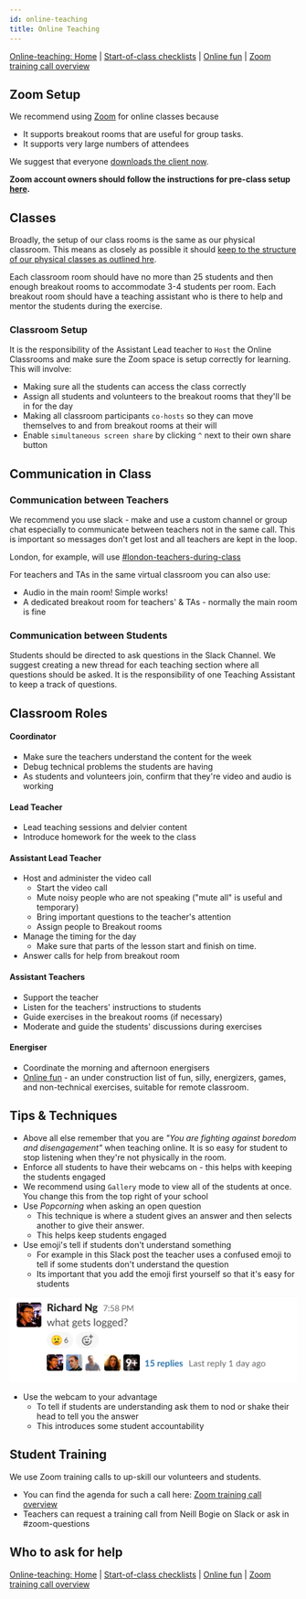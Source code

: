 ```yaml
---
id: online-teaching
title: Online Teaching
---
```


[Online-teaching: Home](online-teaching.md)
| [Start-of-class checklists](online-start-of-class-checklists.md)
| [Online fun](online-fun.md)
| [Zoom training call overview](zoom-training-call-overview.md)

## Zoom Setup

We recommend using [Zoom](https://zoom.us) for online classes because

- It supports breakout rooms that are useful for group tasks.
- It supports very large numbers of attendees

We suggest that everyone [downloads the client now](https://zoom.us/download).

**Zoom account owners should follow the instructions for pre-class setup [here](online-teaching-config.md).**

## Classes

Broadly, the setup of our class rooms is the same as our physical classroom. This means as closely as possible it should [keep to the structure of our physical classes as outlined hre](https://docs.codeyourfuture.io/volunteers/running-a-class).

Each classroom room should have no more than 25 students and then enough breakout rooms to accommodate 3-4 students per room. Each breakout room should have a teaching assistant who is there to help and mentor the students during the exercise.

### Classroom Setup

It is the responsibility of the Assistant Lead teacher to `Host` the Online Classrooms and make sure the Zoom space is setup correctly for learning. This will involve:

- Making sure all the students can access the class correctly
- Assign all students and volunteers to the breakout rooms that they'll be in for the day
- Making all classroom participants `co-hosts` so they can move themselves to and from breakout rooms at their will
- Enable `simultaneous screen share` by clicking `^` next to their own share button

## Communication in Class

### Communication between Teachers

We recommend you use slack - make and use a custom channel or group chat especially to communicate between teachers not in the same call. This is important so messages don't get lost and all teachers are kept in the loop.

London, for example, will use [#london-teachers-during-class](https://app.slack.com/client/T2H71EFLK/C0109KRLYTS/thread/C010D1C41K2-1584699383.012200)

For teachers and TAs in the same virtual classroom you can also use:

- Audio in the main room!  Simple works!
- A dedicated breakout room for teachers' & TAs - normally the main room is fine

### Communication between Students

Students should be directed to ask questions in the Slack Channel. We suggest creating a new thread for each teaching section where all questions should be asked. It is the responsibility of one Teaching Assistant to keep a track of questions.

## Classroom Roles

#### Coordinator

- Make sure the teachers understand the content for the week
- Debug technical problems the students are having
- As students and volunteers join, confirm that they're video and audio is working

#### Lead Teacher

- Lead teaching sessions and delvier content
- Introduce homework for the week to the class

#### Assistant Lead Teacher

- Host and administer the video call
  - Start the video call
  - Mute noisy people who are not speaking ("mute all" is useful and temporary)
  - Bring important questions to the teacher's attention
  - Assign people to Breakout rooms
- Manage the timing for the day
  - Make sure that parts of the lesson start and finish on time.
- Answer calls for help from breakout room

#### Assistant Teachers

- Support the teacher
- Listen for the teachers' instructions to students
- Guide exercises in the breakout rooms (if necessary)
- Moderate and guide the students' discussions during exercises

#### Energiser

- Coordinate the morning and afternoon energisers
- [Online fun](online-fun.md) - an under construction list of fun, silly, energizers, games, and non-technical exercises, suitable for remote classroom.


## Tips & Techniques

- Above all else remember that you are _"You are fighting against boredom and disengagement"_ when teaching online. It is so easy for student to stop listening when they're not physically in the room.
- Enforce all students to have their webcams on - this helps with keeping the students engaged
- We recommend using `Gallery` mode to view all of the students at once. You change this from the top right of your school
- Use _Popcorning_ when asking an open question
  - This technique is where a student gives an answer and then selects another to give their answer.
  - This helps keep students engaged
- Use emoji's tell if students don't understand something
  - For example in this Slack post the teacher uses a confused emoji to tell if some students don't understand the question
  - Its important that you add the emoji first yourself so that it's easy for students

![image-20200320142026383](../assets/online-teaching/image-20200320142026383.png)

- Use the webcam to your advantage
  - To tell if students are understanding ask them to nod or shake their head to tell you the answer
  - This introduces some student accountability

## Student Training

We use Zoom training calls to up-skill our volunteers and students. 
* You can find the agenda for such a call here: [Zoom training call overview](zoom-training-call-overview)
* Teachers can request a training call from Neill Bogie on Slack or ask in #zoom-questions

## Who to ask for help

[Online-teaching: Home](online-teaching.md)
| [Start-of-class checklists](online-start-of-class-checklists.md)
| [Online fun](online-fun.md)
| [Zoom training call overview](zoom-training-call-overview.md)

